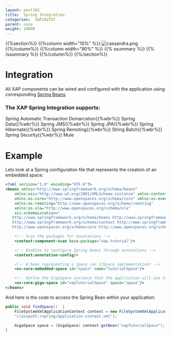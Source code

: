 ```yaml
---
layout: post102
title:  Spring Integration
categories:  XAP102TUT
parent: none
weight: 10000
---
```



{{%section%}}
{{%column width="10%" %}}
![cassandra.png](/attachment_files/subject/spring.png)
{{%/column%}}
{{%column width="90%" %}}
{{% ssummary   %}} {{% /ssummary %}}
{{%/column%}}
{{%/section%}}



#   Integration

All XAP components can be wired and configured with the application using corresponding [Spring Beans](http://spring.io/).

### The XAP Spring Integration supports:
Spring Automatic Transaction Demarcation{{%wbr%}}
Spring Data{{%wbr%}}
Spring JMS{{%wbr%}}
Spring JPA{{%wbr%}}
Spring Hibernate{{%wbr%}}
Spring Remoting{{%wbr%}}
String Batch{{%wbr%}}
Spring Security{{%wbr%}}
Mule



# Example

Lets look at a Spring configuration file that represents the creation of an embedded space:


```xml
<?xml version="1.0" encoding="UTF-8"?>
<beans xmlns="http://www.springframework.org/schema/beans"
	xmlns:xsi="http://www.w3.org/2001/XMLSchema-instance" xmlns:context="http://www.springframework.org/schema/context"
	xmlns:os-core="http://www.openspaces.org/schema/core" xmlns:os-events="http://www.openspaces.org/schema/events"
	xmlns:os-remoting="http://www.openspaces.org/schema/remoting"
	xmlns:os-sla="http://www.openspaces.org/schema/sla"
	xsi:schemaLocation="
   http://www.springframework.org/schema/beans http://www.springframework.org/schema/beans/spring-beans-{{%version spring%}}.xsd
   http://www.springframework.org/schema/context http://www.springframework.org/schema/context/spring-context-{{%version spring%}}.xsd
   http://www.openspaces.org/schema/core http://www.openspaces.org/schema/{{% currentversion %}}/core/openspaces-core.xsd">

	<!-- Scan the packages for annotations -->
	<context:component-scan base-package="xap.tutorial"/>

	<!-- Enables to configure Spring beans through annotations -->
	<context:annotation-config/>

	<!-- A bean representing a space (an IJSpace implementation) -->
	<os-core:embedded-space id="space" name="tutorialSpace"/>

	<!-- Define the GigaSpace instance that the application will use to access the space -->
	<os-core:giga-space id="xapTutorialSpace" space="space"/>
</beans>
```


And here is the code to access the Spring Bean within your application:

```java
public void findSpace()  {
    FileSystemXmlApplicationContext context = new FileSystemXmlApplicationContext(
	"classpath:/spring/application-context.xml");

    GigaSpace space = (GigaSpace) context.getBean("xapTutorialSpace");
}
```

